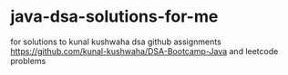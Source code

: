 # java-dsa-solutions-for-me
for solutions to kunal kushwaha dsa github assignments https://github.com/kunal-kushwaha/DSA-Bootcamp-Java
and leetcode problems 
